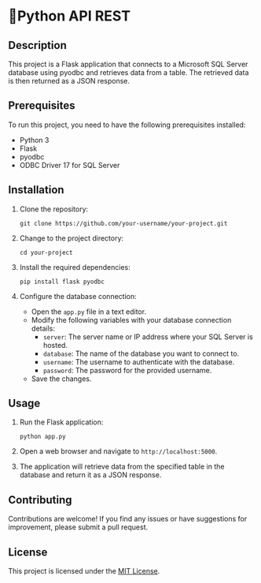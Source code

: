 # 🐍Python API REST

## Description

This project is a Flask application that connects to a Microsoft SQL Server database using pyodbc and retrieves data from a table. The retrieved data is then returned as a JSON response.

## Prerequisites

To run this project, you need to have the following prerequisites installed:

- Python 3
- Flask
- pyodbc
- ODBC Driver 17 for SQL Server

## Installation

1. Clone the repository:

   ```
   git clone https://github.com/your-username/your-project.git
   ```

2. Change to the project directory:

   ```
   cd your-project
   ```

3. Install the required dependencies:

   ```
   pip install flask pyodbc
   ```

4. Configure the database connection:
   - Open the `app.py` file in a text editor.
   - Modify the following variables with your database connection details:
     - `server`: The server name or IP address where your SQL Server is hosted.
     - `database`: The name of the database you want to connect to.
     - `username`: The username to authenticate with the database.
     - `password`: The password for the provided username.
   - Save the changes.

## Usage

1. Run the Flask application:

   ```
   python app.py
   ```

2. Open a web browser and navigate to `http://localhost:5000`.
3. The application will retrieve data from the specified table in the database and return it as a JSON response.

## Contributing

Contributions are welcome! If you find any issues or have suggestions for improvement, please submit a pull request.

## License

This project is licensed under the [MIT License](LICENSE).
